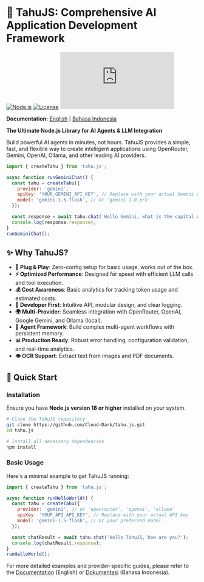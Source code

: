 # 🥘 TahuJS: Comprehensive AI Application Development Framework

[![Node.js](https://img.shields.io/badge/Node.js-18%2B-green?logo=node.js)](https://nodejs.org/)
[![License](https://img.shields.io/badge/License-MIT-blue.svg)](LICENSE)
[![GitHub Stars](https://img.shields.io/github/stars/Cloud-Dark/tahu.js?style=social)](https://github.com/Cloud-Dark/tahu.js/stargazers)

**Documentation:** [English](./docs/en.md) | [Bahasa Indonesia](./docs/id.md)

**The Ultimate Node.js Library for AI Agents & LLM Integration**

Build powerful AI agents in minutes, not hours. TahuJS provides a simple, fast, and flexible way to create intelligent applications using OpenRouter, Gemini, OpenAI, Ollama, and other leading AI providers.

```javascript
import { createTahu } from 'tahu.js';

async function runGeminiChat() {
  const tahu = createTahu({
    provider: 'gemini',
    apiKey: 'YOUR_GEMINI_API_KEY', // Replace with your actual Gemini API key
    model: 'gemini-1.5-flash', // Or 'gemini-1.0-pro'
  });

  const response = await tahu.chat('Hello Gemini, what is the capital of France?');
  console.log(response.response);
}
runGeminiChat();
```

## ✨ Why TahuJS?

- **🚀 Plug & Play**: Zero-config setup for basic usage, works out of the box.
- **⚡ Optimized Performance**: Designed for speed with efficient LLM calls and tool execution.
- **💰 Cost Awareness**: Basic analytics for tracking token usage and estimated costs.
- **🔧 Developer First**: Intuitive API, modular design, and clear logging.
- **🌍 Multi-Provider**: Seamless integration with OpenRouter, OpenAI, Google Gemini, and Ollama (local).
- **🤖 Agent Framework**: Build complex multi-agent workflows with persistent memory.
- **📊 Production Ready**: Robust error handling, configuration validation, and real-time analytics.
- **👁️ OCR Support**: Extract text from images and PDF documents.

## 🚀 Quick Start

### Installation

Ensure you have **Node.js version 18 or higher** installed on your system.

```bash
# Clone the TahuJS repository
git clone https://github.com/Cloud-Dark/tahu.js.git
cd tahu.js

# Install all necessary dependencies
npm install
```

### Basic Usage

Here's a minimal example to get TahuJS running:

```javascript
import { createTahu } from 'tahu.js';

async function runHelloWorld() {
  const tahu = createTahu({
    provider: 'gemini', // or 'openrouter', 'openai', 'ollama'
    apiKey: 'YOUR_API_API_KEY', // Replace with your actual API key
    model: 'gemini-1.5-flash', // Or your preferred model
  });

  const chatResult = await tahu.chat('Hello TahuJS, how are you?');
  console.log(chatResult.response);
}
runHelloWorld();
```

For more detailed examples and provider-specific guides, please refer to the [Documentation](./docs/en.md) (English) or [Dokumentasi](./docs/id.md) (Bahasa Indonesia).
